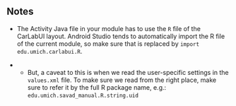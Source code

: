 ## Notes

* The Activity Java file in your module has to use the `R` file of the CarLabUI layout. Android Studio tends to automatically import the R file of the current module, so make sure that is replaced by `import edu.umich.carlabui.R`. 

* * But, a caveat to this is when we read the user-specific settings in the `values.xml` file. To make sure we read from the right place, make sure to refer it by the full R package name, e.g.: `edu.umich.savad_manual.R.string.uid`

